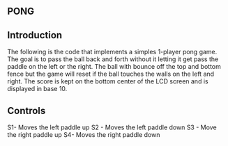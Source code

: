 ## PONG
## Introduction

The following is the code that implements a simples 1-player pong game.
The goal is to pass the ball back and forth without it letting it get pass
the paddle on the left or the right. The ball with bounce off the top and bottom fence
but the game will reset if the ball touches the walls on the left and right.
The score is kept on the bottom center of the LCD screen and is displayed in base 10.

## Controls
S1- Moves the left paddle up
S2 - Moves the left paddle down
S3 - Move the right paddle up
S4- Moves the right paddle down
